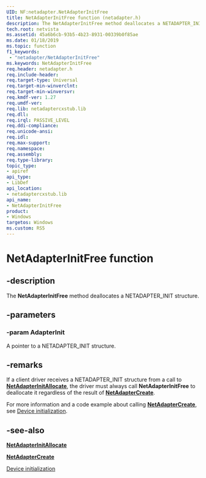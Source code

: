 ```yaml
---
UID: NF:netadapter.NetAdapterInitFree
title: NetAdapterInitFree function (netadapter.h)
description: The NetAdapterInitFree method deallocates a NETADAPTER_INIT structure.
tech.root: netvista
ms.assetid: 45a6b6cb-93b5-4b23-8931-00339b0f85ae
ms.date: 01/18/2019
ms.topic: function
f1_keywords:
 - "netadapter/NetAdapterInitFree"
ms.keywords: NetAdapterInitFree
req.header: netadapter.h
req.include-header:
req.target-type: Universal
req.target-min-winverclnt:
req.target-min-winversvr:
req.kmdf-ver: 1.27
req.umdf-ver:
req.lib: netadaptercxstub.lib
req.dll:
req.irql: PASSIVE_LEVEL
req.ddi-compliance:
req.unicode-ansi:
req.idl:
req.max-support:
req.namespace:
req.assembly:
req.type-library: 
topic_type: 
- apiref
api_type: 
- LibDef
api_location: 
- netadaptercxstub.lib
api_name: 
- NetAdapterInitFree
product:
- Windows
targetos: Windows
ms.custom: RS5
---
```


# NetAdapterInitFree function


## -description



The **NetAdapterInitFree** method deallocates a NETADAPTER_INIT structure.

## -parameters

### -param AdapterInit

A pointer to a NETADAPTER_INIT structure.

## -remarks

If a client driver receives a NETADAPTER_INIT structure from a call to [**NetAdapterInitAllocate**](nf-netadapter-netadapterinitallocate.md), the driver must always call **NetAdapterInitFree** to deallocate it regardless of the result of [**NetAdapterCreate**](nf-netadapter-netadaptercreate.md).

For more information and a code example about calling [**NetAdapterCreate**](nf-netadapter-netadaptercreate.md), see [Device initialization](https://docs.microsoft.com/windows-hardware/drivers/netcx/device-initialization).

## -see-also

[**NetAdapterInitAllocate**](nf-netadapter-netadapterinitallocate.md)

[**NetAdapterCreate**](nf-netadapter-netadaptercreate.md)

[Device initialization](https://docs.microsoft.com/windows-hardware/drivers/netcx/device-initialization)
